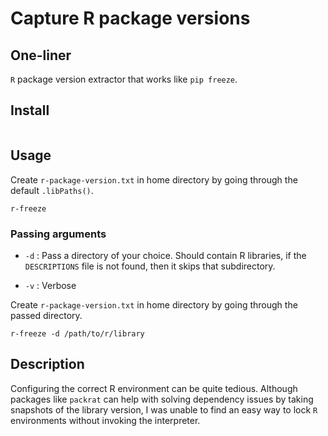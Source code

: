 # Capture R package versions

## One-liner

`R` package version extractor that works like `pip freeze`.

## Install


```{bash}
```


## Usage

Create `r-package-version.txt` in home directory by going through the default `.libPaths()`.

```{bash}
r-freeze
```

### Passing arguments

 - `-d` : Pass a directory of your choice. Should contain R libraries, if the `DESCRIPTIONS` file is not found, then it skips that subdirectory.

 - `-v` : Verbose

Create `r-package-version.txt` in home directory by going through the passed directory.
```{bash}
r-freeze -d /path/to/r/library
```

## Description

Configuring the correct R environment can be quite tedious. Although packages like `packrat` can help with solving dependency issues by taking snapshots of the library version, I was unable to find an easy way to lock `R` environments without invoking the interpreter. 

